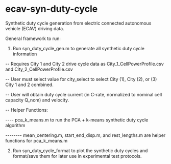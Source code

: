 # ecav-syn-duty-cycle
Synthetic duty cycle generation from electric connected autonomous vehicle (ECAV) driving data.

General framework to run:
1. Run syn_duty_cycle_gen.m to generate all synthetic duty cycle information

-- Requires City 1 and City 2 drive cycle data as City_1_CellPowerProfile.csv and City_2_CellPowerProfile.csv

-- User must select value for city_select to select City (1), City (2), or (3) City 1 and 2 combined.

-- User will obtain duty cycle current (in C-rate, normalized to nominal cell capacity Q_nom) and velocity.

-- Helper Functions:

---- pca_k_means.m to run the PCA + k-means synthetic duty cycle algorithm

-------- mean_centering.m, start_end_disp.m, and rest_lengths.m are helper functions for pca_k_means.m

2. Run syn_duty_cycle_format to plot the synthetic duty cycles and format/save them for later use in experimental test protocols.
